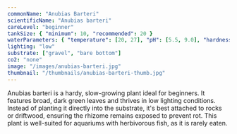 ```yaml
---
commonName: "Anubias Barteri"
scientificName: "Anubias barteri"
careLevel: "beginner"
tankSize: { "minimum": 10, "recommended": 20 }
waterParameters: { "temperature": [20, 27], "pH": [5.5, 9.0], "hardness": [5, 20] }
lighting: "low"
substrate: ["gravel", "bare bottom"]
co2: "none"
image: "/images/anubias-barteri.jpg"
thumbnail: "/thumbnails/anubias-barteri-thumb.jpg"
---
```

Anubias barteri is a hardy, slow-growing plant ideal for beginners. It features broad, dark green leaves and thrives in low lighting conditions. Instead of planting it directly into the substrate, it's best attached to rocks or driftwood, ensuring the rhizome remains exposed to prevent rot. This plant is well-suited for aquariums with herbivorous fish, as it is rarely eaten.
